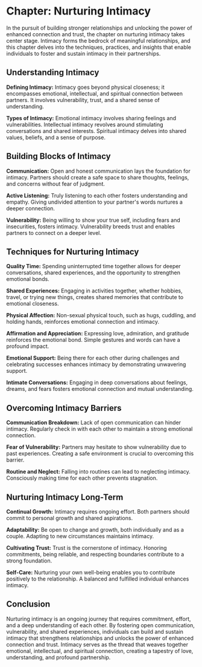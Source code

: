 Chapter: Nurturing Intimacy
===========================

In the pursuit of building stronger relationships and unlocking the power of enhanced connection and trust, the chapter on nurturing intimacy takes center stage. Intimacy forms the bedrock of meaningful relationships, and this chapter delves into the techniques, practices, and insights that enable individuals to foster and sustain intimacy in their partnerships.

Understanding Intimacy
----------------------

**Defining Intimacy:** Intimacy goes beyond physical closeness; it encompasses emotional, intellectual, and spiritual connection between partners. It involves vulnerability, trust, and a shared sense of understanding.

**Types of Intimacy:** Emotional intimacy involves sharing feelings and vulnerabilities. Intellectual intimacy revolves around stimulating conversations and shared interests. Spiritual intimacy delves into shared values, beliefs, and a sense of purpose.

Building Blocks of Intimacy
---------------------------

**Communication:** Open and honest communication lays the foundation for intimacy. Partners should create a safe space to share thoughts, feelings, and concerns without fear of judgment.

**Active Listening:** Truly listening to each other fosters understanding and empathy. Giving undivided attention to your partner's words nurtures a deeper connection.

**Vulnerability:** Being willing to show your true self, including fears and insecurities, fosters intimacy. Vulnerability breeds trust and enables partners to connect on a deeper level.

Techniques for Nurturing Intimacy
---------------------------------

**Quality Time:** Spending uninterrupted time together allows for deeper conversations, shared experiences, and the opportunity to strengthen emotional bonds.

**Shared Experiences:** Engaging in activities together, whether hobbies, travel, or trying new things, creates shared memories that contribute to emotional closeness.

**Physical Affection:** Non-sexual physical touch, such as hugs, cuddling, and holding hands, reinforces emotional connection and intimacy.

**Affirmation and Appreciation:** Expressing love, admiration, and gratitude reinforces the emotional bond. Simple gestures and words can have a profound impact.

**Emotional Support:** Being there for each other during challenges and celebrating successes enhances intimacy by demonstrating unwavering support.

**Intimate Conversations:** Engaging in deep conversations about feelings, dreams, and fears fosters emotional connection and mutual understanding.

Overcoming Intimacy Barriers
----------------------------

**Communication Breakdown:** Lack of open communication can hinder intimacy. Regularly check in with each other to maintain a strong emotional connection.

**Fear of Vulnerability:** Partners may hesitate to show vulnerability due to past experiences. Creating a safe environment is crucial to overcoming this barrier.

**Routine and Neglect:** Falling into routines can lead to neglecting intimacy. Consciously making time for each other prevents stagnation.

Nurturing Intimacy Long-Term
----------------------------

**Continual Growth:** Intimacy requires ongoing effort. Both partners should commit to personal growth and shared aspirations.

**Adaptability:** Be open to change and growth, both individually and as a couple. Adapting to new circumstances maintains intimacy.

**Cultivating Trust:** Trust is the cornerstone of intimacy. Honoring commitments, being reliable, and respecting boundaries contribute to a strong foundation.

**Self-Care:** Nurturing your own well-being enables you to contribute positively to the relationship. A balanced and fulfilled individual enhances intimacy.

Conclusion
----------

Nurturing intimacy is an ongoing journey that requires commitment, effort, and a deep understanding of each other. By fostering open communication, vulnerability, and shared experiences, individuals can build and sustain intimacy that strengthens relationships and unlocks the power of enhanced connection and trust. Intimacy serves as the thread that weaves together emotional, intellectual, and spiritual connection, creating a tapestry of love, understanding, and profound partnership.

